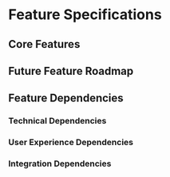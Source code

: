 # Feature Specifications

## Core Features

## Future Feature Roadmap

## Feature Dependencies

### Technical Dependencies

### User Experience Dependencies

### Integration Dependencies
